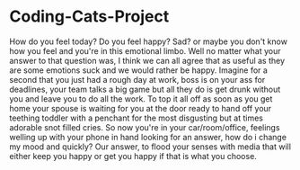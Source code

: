 # Coding-Cats-Project
How do you feel today? Do you feel happy? Sad? or maybe you don't know how you feel and you're in this emotional limbo. Well no matter what your answer to that question was, I think we can all agree that as useful as they are some emotions suck and we would rather be happy. Imagine for a second that you just had a rough day at work, boss is on your ass for deadlines, your team talks a big game but all they do is get drunk without you and leave you to do all the work. To top it all off as soon as you get home your spouse is waiting for you at the door ready to hand off your teething toddler with a penchant for the most disgusting but at times adorable snot filled cries. So now you're in your car/room/office, feelings welling up with your phone in hand looking for an answer, how do i change my mood and quickly? Our answer, to flood your senses with media that will either keep you happy or get you happy if that is what you choose. 